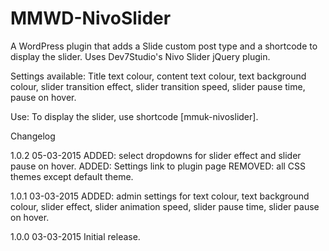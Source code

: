 # MMWD-NivoSlider

A WordPress plugin that adds a Slide custom post type and a shortcode to display the slider. Uses Dev7Studio's Nivo Slider jQuery plugin.

Settings available: Title text colour, content text colour, text background colour, slider transition effect, slider transition speed, slider pause time, pause on hover.

Use: To display the slider, use shortcode [mmuk-nivoslider].

Changelog

1.0.2 05-03-2015
ADDED: select dropdowns for slider effect and slider pause on hover.
ADDED: Settings link to plugin page 
REMOVED: all CSS themes except default theme.

1.0.1 03-03-2015
ADDED: admin settings for text colour, text background colour, slider effect, slider animation speed, slider pause time, slider pause on hover.

1.0.0 03-03-2015
Initial release.